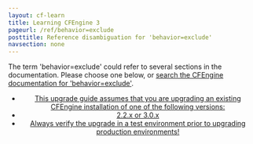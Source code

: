 ```yaml
---
layout: cf-learn
title: Learning CFEngine 3
pageurl: /ref/behavior=exclude
posttitle: Reference disambiguation for 'behavior=exclude'
navsection: none
---
```


The term 'behavior=exclude' could refer to several sections in the documentation. Please choose one below, or
[search the CFEngine documentation for 'behavior=exclude'](http://cfengine.com/docs/3.5/search.html?q=behavior=exclude).

- [<center data-behavior="exclude-from-toc">This upgrade guide assumes that you are upgrading an existing CFEngine installation of one of the following versions:](http://cfengine.com/docs/3.5/getting-started-upgrade.html#<center-data-behavior=-exclude-from-toc->this-upgrade-guide-assumes-that-you-are-upgrading-an-existing-cfengine-installation-of-one-of-the-following-versions)
- [<center data-behavior="exclude-from-toc">2.2.x or 3.0.x](http://cfengine.com/docs/3.5/getting-started-upgrade.html#<center-data-behavior=-exclude-from-toc->2-2-x-or-3-0-x)
- [<center data-behavior="exclude-from-toc">Always verify the upgrade in a test environment prior to upgrading production environments\!](http://cfengine.com/docs/3.5/getting-started-upgrade.html#<center-data-behavior=-exclude-from-toc->always-verify-the-upgrade-in-a-test-environment-prior-to-upgrading-production-environments!)
